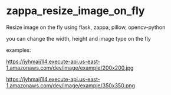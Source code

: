 # zappa_resize_image_on_fly

Resize image on the fly using flask, zappa, pillow, opencv-python

you can change the width, height and image type on the fly

examples:

https://jyhmaij1l4.execute-api.us-east-1.amazonaws.com/dev/image/example/200x200.jpg

https://jyhmaij1l4.execute-api.us-east-1.amazonaws.com/dev/image/example/350x350.png
